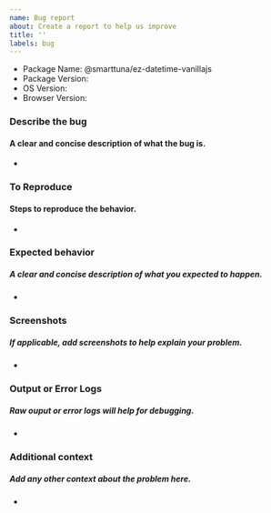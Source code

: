 ```yaml
---
name: Bug report
about: Create a report to help us improve
title: ''
labels: bug
---
```


- Package Name: @smarttuna/ez-datetime-vanillajs
- Package Version:
- OS Version:
- Browser Version:

### Describe the bug
#### A clear and concise description of what the bug is.
-

### To Reproduce
#### Steps to reproduce the behavior.
-

### Expected behavior
##### A clear and concise description of what you expected to happen.
-

### Screenshots
##### If applicable, add screenshots to help explain your problem.
-

### Output or Error Logs
##### Raw ouput or error logs will help for debugging.
-

### Additional context
##### Add any other context about the problem here.
-